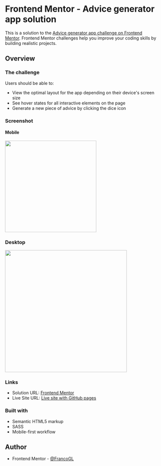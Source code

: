 # Frontend Mentor - Advice generator app solution

This is a solution to the [Advice generator app challenge on Frontend Mentor](https://www.frontendmentor.io/challenges/advice-generator-app-QdUG-13db). Frontend Mentor challenges help you improve your coding skills by building realistic projects.

## Overview

### The challenge

Users should be able to:

- View the optimal layout for the app depending on their device's screen size
- See hover states for all interactive elements on the page
- Generate a new piece of advice by clicking the dice icon

### Screenshot

#### Mobile

<img src="#" width="300px">

### Desktop

<img src="#" width="400px">

### Links

- Solution URL: [Frontend Mentor](#)
- Live Site URL: [Live site with GitHub pages]()

### Built with

- Semantic HTML5 markup
- SASS
- Mobile-first workflow

## Author

- Frontend Mentor - [@FrancoGL](https://www.frontendmentor.io/profile/FrancoGL)